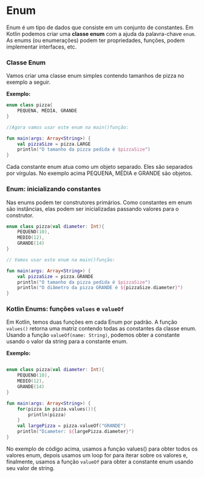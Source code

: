 # Enum

Enum é um tipo de dados que consiste em um conjunto de constantes. Em Kotlin podemos criar uma **classe enum** com a ajuda da palavra-chave `enum`. 
As enums (ou enumerações) podem ter propriedades, funções, podem implementar interfaces, etc.

### Classe Enum

Vamos criar uma classe enum simples contendo tamanhos de pizza no exemplo a seguir.

**Exemplo:**

```kotlin runnable
enum class pizza{
    PEQUENA, MÉDIA, GRANDE
}

//Agora vamos usar este enum na main()função:

fun main(args: Array<String>) {
    val pizzaSize = pizza.LARGE
    println("O tamanho da pizza pedida é $pizzaSize")
}
```
 
Cada constante enum atua como um objeto separado. Eles são separados por vírgulas. No exemplo acima PEQUENA, MÉDIA e GRANDE são objetos.


### Enum: inicializando constantes

Nas enums podem ter construtores primários. Como constantes em enum são instâncias, elas podem ser inicializadas passando valores para o construtor.

```kotlin runnable
enum class pizza(val diameter: Int){
    PEQUENO(10),
    MEDIO(12),
    GRANDE(14)
}

// Vamos usar este enum na main()função:

fun main(args: Array<String>) {
    val pizzaSize = pizza.GRANDE
    println("O tamanho da pizza pedida é $pizzaSize")
    println("O diâmetro da pizza GRANDE é ${pizzaSize.diameter}")
}
```


### Kotlin Enums: funções `values` e `valueOf`

Em Kotlin, temos duas funções em cada Enum por padrão. A função `values()` retorna uma matriz contendo todas as constantes da classe enum. Usando a função `valueOf(name: String)`, podemos obter a constante usando o valor da string para a constante enum.

**Exemplo:**

```kotlin runnable

enum class pizza(val diameter: Int){
    PEQUENO(10),
    MEDIO(12),
    GRANDE(14)
}

fun main(args: Array<String>) {
    for(pizza in pizza.values()){
        println(pizza)
    }
    val largePizza = pizza.valueOf("GRANDE")
    println("Diameter: ${largePizza.diameter}")
}
```

No exemplo de código acima, usamos a função values() para obter todos os valores enum, depois usamos um loop for para iterar sobre os valores e, finalmente, usamos a função `valueOf` para obter a constante enum usando seu valor de string.
